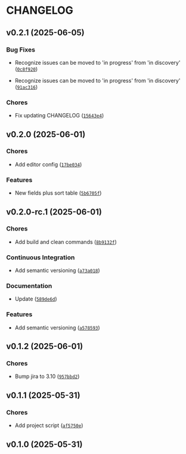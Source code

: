 # CHANGELOG


## v0.2.1 (2025-06-05)

### Bug Fixes

- Recognize issues can be moved to 'in progress' from 'in discovery'
  ([`0c8f920`](https://github.com/codcod/jira-epic-timeline/commit/0c8f9203e4570ef89abfcbe1aa4ff78f8835b356))

- Recognize issues can be moved to 'in progress' from 'in discovery'
  ([`91ac316`](https://github.com/codcod/jira-epic-timeline/commit/91ac31688851c266e1ef3dac8b06509ba1de8228))

### Chores

- Fix updating CHANGELOG
  ([`15643e4`](https://github.com/codcod/jira-epic-timeline/commit/15643e476afc99df745148de3ed0e064aa681fca))


## v0.2.0 (2025-06-01)

### Chores

- Add editor config
  ([`17be034`](https://github.com/codcod/jira-epic-timeline/commit/17be034465d623926f9ffe09b76254ca616cae72))

### Features

- New fields plus sort table
  ([`5b6705f`](https://github.com/codcod/jira-epic-timeline/commit/5b6705f9da6a97c89e7ef23da1ecd18c6b5b5f55))


## v0.2.0-rc.1 (2025-06-01)

### Chores

- Add build and clean commands
  ([`8b9132f`](https://github.com/codcod/jira-epic-timeline/commit/8b9132ff66b0de3c35b35c5b7d7de933bfe73de0))

### Continuous Integration

- Add semantic versioning
  ([`a73a018`](https://github.com/codcod/jira-epic-timeline/commit/a73a018b7a51da814ee9cdfc55c79c30d51f07f2))

### Documentation

- Update
  ([`589de6d`](https://github.com/codcod/jira-epic-timeline/commit/589de6dacc349cdc88afa00f183b831d83742fb2))

### Features

- Add semantic versioning
  ([`a578593`](https://github.com/codcod/jira-epic-timeline/commit/a578593555ad9bd6b772579b91262bf114f5a8bc))


## v0.1.2 (2025-06-01)

### Chores

- Bump jira to 3.10
  ([`957bbd2`](https://github.com/codcod/jira-epic-timeline/commit/957bbd21be7eab73cc3c6bc24db5aac7d3a4d270))


## v0.1.1 (2025-05-31)

### Chores

- Add project script
  ([`af5750e`](https://github.com/codcod/jira-epic-timeline/commit/af5750e296e14c68341f5d491f8d257e3c870ede))


## v0.1.0 (2025-05-31)
